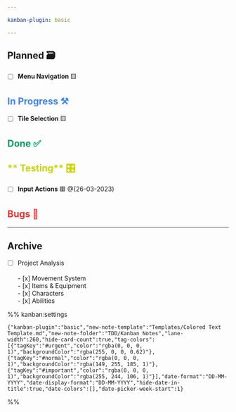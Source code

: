 ```yaml
---

kanban-plugin: basic

---
```


## Planned 🗃️

- [ ] **Menu Navigation** 🟨


## <span style="color:#4284f5">**In Progress** ⚒️

- [ ] **Tile Selection** 🟨


## <span style="color:#009c68"> Done ✅



## <span style="color:#c9d600">** Testing** 🎛️

- [ ] **Input Actions** 🟥 @{26-03-2023}


## <span style="color:#f53131">Bugs 🐞



***

## Archive

- [ ] Project Analysis<br><br> - [x] Movement System<br> - [x] Items & Equipment<br> - [x] Characters<br> - [x] Abilities

%% kanban:settings
```
{"kanban-plugin":"basic","new-note-template":"Templates/Colored Text Template.md","new-note-folder":"TDD/Kanban Notes","lane-width":260,"hide-card-count":true,"tag-colors":[{"tagKey":"#urgent","color":"rgba(0, 0, 0, 1)","backgroundColor":"rgba(255, 0, 0, 0.62)"},{"tagKey":"#normal","color":"rgba(0, 0, 0, 1)","backgroundColor":"rgba(149, 255, 185, 1)"},{"tagKey":"#important","color":"rgba(0, 0, 0, 1)","backgroundColor":"rgba(255, 244, 106, 1)"}],"date-format":"DD-MM-YYYY","date-display-format":"DD-MM-YYYY","hide-date-in-title":true,"date-colors":[],"date-picker-week-start":1}
```
%%